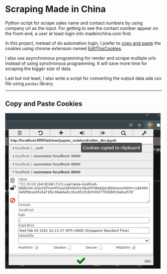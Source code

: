 # Scraping Made in China

Python script for scrape sales name and contact numbers by using company url as the input. For getting to see the contact number appear on the front-end, a user at least login into madeinchina.com first.  

In this project, instead of do automation login, I prefer to [copy and paste](#copy-and-paste-cookies) the cookies using chrome extension named [EditThisCookies](https://chrome.google.com/webstore/detail/editthiscookie/fngmhnnpilhplaeedifhccceomclgfbg).

I also use asynchronous programming for render and scrape multiple urls instead of using synchronous programming. It will save more time for scraping the bigger size of data.  

Last but not least, I also write a script for converting the output data ada csv file using `pandas` library.

___  
## Copy and Paste Cookies
<img src="./images/Screenshot_3.png" width=500 height=500 align="middle">
